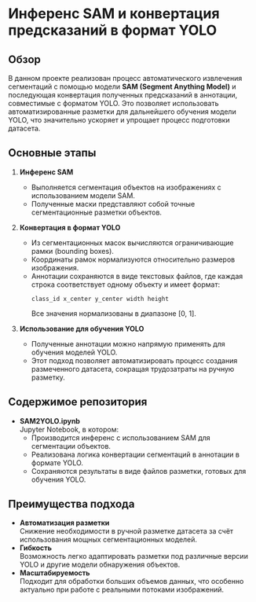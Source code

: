 # Инференс SAM и конвертация предсказаний в формат YOLO

## Обзор
В данном проекте реализован процесс автоматического извлечения сегментаций с помощью модели **SAM (Segment Anything Model)** и последующая конвертация полученных предсказаний в аннотации, совместимые с форматом YOLO. Это позволяет использовать автоматизированные разметки для дальнейшего обучения модели YOLO, что значительно ускоряет и упрощает процесс подготовки датасета.

## Основные этапы

1. **Инференс SAM**  
   - Выполняется сегментация объектов на изображениях с использованием модели SAM.
   - Полученные маски представляют собой точные сегментационные разметки объектов.

2. **Конвертация в формат YOLO**  
   - Из сегментационных масок вычисляются ограничивающие рамки (bounding boxes).
   - Координаты рамок нормализуются относительно размеров изображения.
   - Аннотации сохраняются в виде текстовых файлов, где каждая строка соответствует одному объекту и имеет формат:
     ```
     class_id x_center y_center width height
     ```
     Все значения нормализованы в диапазоне [0, 1].

3. **Использование для обучения YOLO**  
   - Полученные аннотации можно напрямую применять для обучения моделей YOLO.
   - Этот подход позволяет автоматизировать процесс создания размеченного датасета, сокращая трудозатраты на ручную разметку.

## Содержимое репозитория

- **SAM2YOLO.ipynb**  
  Jupyter Notebook, в котором:
  - Производится инференс с использованием SAM для сегментации объектов.
  - Реализована логика конвертации сегментаций в аннотации в формате YOLO.
  - Сохраняются результаты в виде файлов разметки, готовых для обучения YOLO.

## Преимущества подхода

- **Автоматизация разметки**  
  Снижение необходимости в ручной разметке датасета за счёт использования мощных сегментационных моделей.
- **Гибкость**  
  Возможность легко адаптировать разметки под различные версии YOLO и другие модели обнаружения объектов.
- **Масштабируемость**  
  Подходит для обработки больших объемов данных, что особенно актуально при работе с реальными потоками изображений.
